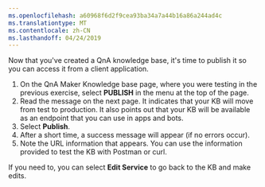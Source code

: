 ```yaml
---
ms.openlocfilehash: a60968f6d2f9cea93ba34a7a44b16a86a244ad4c
ms.translationtype: MT
ms.contentlocale: zh-CN
ms.lasthandoff: 04/24/2019
---
```

Now that you've created a QnA knowledge base, it's time to publish it so you can access it from a client application.

1. On the QnA Maker Knowledge base page, where you were testing in the previous exercise, select **PUBLISH** in the menu at the top of the page.
1. Read the message on the next page. It indicates that your KB will move from test to production.  It also points out that your KB will be available as an endpoint that you can use in apps and bots.
1. Select **Publish**.
1. After a short time, a success message will appear (if no errors occur).
1. Note the URL information that appears. You can use the information provided to test the KB with Postman or curl.

If you need to, you can select **Edit Service** to go back to the KB and make edits.